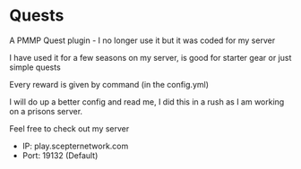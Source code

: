 # Quests

A PMMP Quest plugin - I no longer use it but it was coded for my server

I have used it for a few seasons on my server, is good for starter gear or just simple quests

Every reward is given by command (in the config.yml)

I will do up a better config and read me, I did this in a rush as I am working on a prisons server.

Feel free to check out my server

- IP: play.scepternetwork.com
- Port: 19132 (Default)
